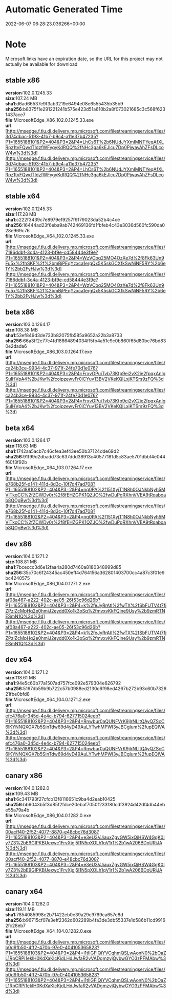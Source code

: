 # Automatic Generated Time
2022-06-07 06:28:23.036266+00:00

# Note
Microsoft links have an expiration date, so the URL for this project may not actually be available for download

## stable x86
**version**:102.0.1245.33  
**size**:107.24 MB  
**sha1**:d6ad66537e9f3ab3219e6494e08e6555435b35b9  
**sha256**:b8375f1e291221241b575e423d51a610b2a8f073021685c3c568f6231437ace7  
**file**:MicrosoftEdge_X86_102.0.1245.33.exe  
**url**:[http://msedge.f.tlu.dl.delivery.mp.microsoft.com/filestreamingservice/files/3d74dbac-5193-41b7-b9c4-a11e37b47235?P1=1655188101&P2=404&P3=2&P4=LhCs6T%2b6NUdJYXmIMNTYeqAfXLRpz1tyFQwdTIdzfWFygyKdRQQ%2fNHc3ga6kEJlcu7Dp0PjwavAhZFsDLcoW4w%3d%3d](http://msedge.f.tlu.dl.delivery.mp.microsoft.com/filestreamingservice/files/3d74dbac-5193-41b7-b9c4-a11e37b47235?P1=1655188101&P2=404&P3=2&P4=LhCs6T%2b6NUdJYXmIMNTYeqAfXLRpz1tyFQwdTIdzfWFygyKdRQQ%2fNHc3ga6kEJlcu7Dp0PjwavAhZFsDLcoW4w%3d%3d)  

## stable x64
**version**:102.0.1245.33  
**size**:117.28 MB  
**sha1**:c222f3439c7e8979ef9257f9179023da52b4c4ce  
**sha256**:16444ad23f6eba9ab742469136fd1fbfeb4c43e3036d560fc590da028e969c76  
**file**:MicrosoftEdge_X64_102.0.1245.33.exe  
**url**:[http://msedge.f.tlu.dl.delivery.mp.microsoft.com/filestreamingservice/files/7186ddbf-3c4a-4123-bf9e-cd58444e3f9e?P1=1655188101&P2=404&P3=2&P4=WzVCbq25MO4OzXe7d%2f8Fk63Un9Fu5x%2fhSKF%2f%2bmBjPEqYzxca1ergQx5K5skGCXfkSwNiNF5RY%2b6e1Y%2bb2FyHJw%3d%3d](http://msedge.f.tlu.dl.delivery.mp.microsoft.com/filestreamingservice/files/7186ddbf-3c4a-4123-bf9e-cd58444e3f9e?P1=1655188101&P2=404&P3=2&P4=WzVCbq25MO4OzXe7d%2f8Fk63Un9Fu5x%2fhSKF%2f%2bmBjPEqYzxca1ergQx5K5skGCXfkSwNiNF5RY%2b6e1Y%2bb2FyHJw%3d%3d)  

## beta x86
**version**:103.0.1264.17  
**size**:108.38 MB  
**sha1**:53ef849d3de733b82075fb585a9652a22b3a8733  
**sha256**:66a3ff2e77c4fd18864894034ff5fb4a51c9c0b860f65d80bc76bd830e2dada6  
**file**:MicrosoftEdge_X86_103.0.1264.17.exe  
**url**:[http://msedge.f.tlu.dl.delivery.mp.microsoft.com/filestreamingservice/files/ca24b3ce-9934-4c37-971f-24fe70d1e076?P1=1655188101&P2=404&P3=2&P4=FrxvOPuiTvb73Ktp9ei2vX2ie2fpqxAnIgSuIHVpA4%2bJKw%2fcoipzewvFr0iCYuv13BV2VKeKQILxjKTSrs9zFQ%3d%3d](http://msedge.f.tlu.dl.delivery.mp.microsoft.com/filestreamingservice/files/ca24b3ce-9934-4c37-971f-24fe70d1e076?P1=1655188101&P2=404&P3=2&P4=FrxvOPuiTvb73Ktp9ei2vX2ie2fpqxAnIgSuIHVpA4%2bJKw%2fcoipzewvFr0iCYuv13BV2VKeKQILxjKTSrs9zFQ%3d%3d)  

## beta x64
**version**:103.0.1264.17  
**size**:118.63 MB  
**sha1**:1742aa5acb7c46cfea3ef43ee50b37124dde69d2  
**sha256**:91f99d2dbadd73c637ddd38913c40577181d5c83ae5701dbbf4e044f60f3f92b  
**file**:MicrosoftEdge_X64_103.0.1264.17.exe  
**url**:[http://msedge.f.tlu.dl.delivery.mp.microsoft.com/filestreamingservice/files/e768b25f-d141-411d-8d3c-10f7d47ad708?P1=1655188102&P2=404&P3=2&P4=nq0PA%2f151XyjT1N8h0OJNkbNyh5MVlTkoCC%2fZCWDv0r%2f8fEHZGPK1QZJO%2fwDuPgRXhnVVEA9tRoaboab8QOgBw%3d%3d](http://msedge.f.tlu.dl.delivery.mp.microsoft.com/filestreamingservice/files/e768b25f-d141-411d-8d3c-10f7d47ad708?P1=1655188102&P2=404&P3=2&P4=nq0PA%2f151XyjT1N8h0OJNkbNyh5MVlTkoCC%2fZCWDv0r%2f8fEHZGPK1QZJO%2fwDuPgRXhnVVEA9tRoaboab8QOgBw%3d%3d)  

## dev x86
**version**:104.0.1271.2  
**size**:108.81 MB  
**sha1**:7bceccc3d6e12faa4a280d7460a8180348999d85  
**sha256**:35c70c6f24345ac450eff4d764156a362801403700cc4a87c3f01e9bc4240575  
**file**:MicrosoftEdge_X86_104.0.1271.2.exe  
**url**:[http://msedge.f.tlu.dl.delivery.mp.microsoft.com/filestreamingservice/files/af08a467-a222-402c-ae05-26f53c96d26b?P1=1655188102&P2=404&P3=2&P4=k%2feJyRrAtl%2fwTX%2fSbFUTV4t7fjZPzlZcMpHq2e0hmiJ2eydd0Xo1k3oSq%2fmvxvKkFQine9Usy%2b9zmRTNESmN1Q%3d%3d](http://msedge.f.tlu.dl.delivery.mp.microsoft.com/filestreamingservice/files/af08a467-a222-402c-ae05-26f53c96d26b?P1=1655188102&P2=404&P3=2&P4=k%2feJyRrAtl%2fwTX%2fSbFUTV4t7fjZPzlZcMpHq2e0hmiJ2eydd0Xo1k3oSq%2fmvxvKkFQine9Usy%2b9zmRTNESmN1Q%3d%3d)  

## dev x64
**version**:104.0.1271.2  
**size**:118.61 MB  
**sha1**:94e5c60b77a1507ad757fce092e579304e626792  
**sha256**:5167db59b9b722c57b0988ed2130c6f98ed4267b272b93c60b732621fbe0bfd8  
**file**:MicrosoftEdge_X64_104.0.1271.2.exe  
**url**:[http://msedge.f.tlu.dl.delivery.mp.microsoft.com/filestreamingservice/files/efc476a0-345d-4e4c-b794-627715024eeb?P1=1655188102&P2=404&P3=2&P4=Rnwbur0aQUNFVrK9jlrNLltQAyQZScC6lKYNNQXGX7b5SinTdw69d4yD49AuLYTwhMPWI3yJBCgIum%2fupEQIVA%3d%3d](http://msedge.f.tlu.dl.delivery.mp.microsoft.com/filestreamingservice/files/efc476a0-345d-4e4c-b794-627715024eeb?P1=1655188102&P2=404&P3=2&P4=Rnwbur0aQUNFVrK9jlrNLltQAyQZScC6lKYNNQXGX7b5SinTdw69d4yD49AuLYTwhMPWI3yJBCgIum%2fupEQIVA%3d%3d)  

## canary x86
**version**:104.0.1282.0  
**size**:109.43 MB  
**sha1**:6c341793f27cfcb13f8116651c9ba4d2eab10425  
**sha256**:bb6043b5f3d85f2fdce20ebaf7050f233180cdf3924d42df4db44ebe55a79a4b  
**file**:MicrosoftEdge_X86_104.0.1282.0.exe  
**url**:[http://msedge.f.tlu.dl.delivery.mp.microsoft.com/filestreamingservice/files/00acff40-2f52-4077-8870-e48cbc76d308?P1=1655188103&P2=404&P3=2&P4=e3eU3VJiauxZgvGW5jxQjHSW4GgK0Iy7Z3%2bE9GIPKBUexwc1FrvXjgj5I1N5pXOLh1qV1r1%2b1wA206BDoURjJA%3d%3d](http://msedge.f.tlu.dl.delivery.mp.microsoft.com/filestreamingservice/files/00acff40-2f52-4077-8870-e48cbc76d308?P1=1655188103&P2=404&P3=2&P4=e3eU3VJiauxZgvGW5jxQjHSW4GgK0Iy7Z3%2bE9GIPKBUexwc1FrvXjgj5I1N5pXOLh1qV1r1%2b1wA206BDoURjJA%3d%3d)  

## canary x64
**version**:104.0.1282.0  
**size**:119.11 MB  
**sha1**:7854085998e2b71422eb0e39a29c9769ca657e8d  
**sha256**:b96715cf07e3eff2362d602289b4fa3de3db55337e1d586b11cd99162fc28eb7  
**file**:MicrosoftEdge_X64_104.0.1282.0.exe  
**url**:[http://msedge.f.tlu.dl.delivery.mp.microsoft.com/filestreamingservice/files/b0d9fb50-4ff2-470b-97e0-404105365823?P1=1655188103&P2=404&P3=2&P4=i1tIIGFIQiYVCqhmQSLwAonN0%2bOaZL1RpCRPi1eklH0KdXaKlcKjdLHdJwfaR2vVADgmzvjQybwGYO3zPFMAbw%3d%3d](http://msedge.f.tlu.dl.delivery.mp.microsoft.com/filestreamingservice/files/b0d9fb50-4ff2-470b-97e0-404105365823?P1=1655188103&P2=404&P3=2&P4=i1tIIGFIQiYVCqhmQSLwAonN0%2bOaZL1RpCRPi1eklH0KdXaKlcKjdLHdJwfaR2vVADgmzvjQybwGYO3zPFMAbw%3d%3d)  

